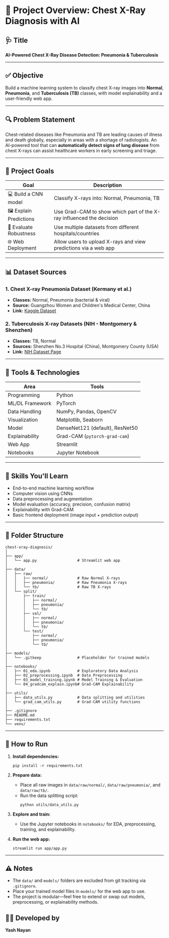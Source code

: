 # 🧠 Project Overview: Chest X-Ray Diagnosis with AI

## 🩺 Title

**AI-Powered Chest X-Ray Disease Detection: Pneumonia & Tuberculosis**

---

## ✅ Objective

Build a machine learning system to classify chest X-ray images into **Normal**, **Pneumonia**, and **Tuberculosis (TB)** classes, with model explainability and a user-friendly web app.

---

## 🔍 Problem Statement

Chest-related diseases like Pneumonia and TB are leading causes of illness and death globally, especially in areas with a shortage of radiologists. An AI-powered tool that can **automatically detect signs of lung disease** from chest X-rays can assist healthcare workers in early screening and triage.

---

## 🎯 Project Goals

| Goal                    | Description                                                          |
| ----------------------- | -------------------------------------------------------------------- |
| 💻 Build a CNN model    | Classify X-rays into: Normal, Pneumonia, TB                          |
| 🖼️ Explain Predictions | Use Grad-CAM to show which part of the X-ray influenced the decision |
| 🧪 Evaluate Robustness  | Use multiple datasets from different hospitals/countries             |
| 🌐 Web Deployment       | Allow users to upload X-rays and view predictions via a web app      |

---

## 📊 Dataset Sources

### 1. **Chest X-ray Pneumonia Dataset (Kermany et al.)**
- **Classes:** Normal, Pneumonia (bacterial & viral)
- **Source:** Guangzhou Women and Children's Medical Center, China
- **Link:** [Kaggle Dataset](https://www.kaggle.com/paultimothymooney/chest-xray-pneumonia)

### 2. **Tuberculosis X-ray Datasets (NIH - Montgomery & Shenzhen)**
- **Classes:** TB, Normal
- **Sources:** Shenzhen No.3 Hospital (China), Montgomery County (USA)
- **Link:** [NIH Dataset Page](https://lhncbc.nlm.nih.gov/publication/pub9931)

---

## 🔧 Tools & Technologies

| Area            | Tools                                          |
| --------------- | ---------------------------------------------- |
| Programming     | Python                                         |
| ML/DL Framework | PyTorch                                        |
| Data Handling   | NumPy, Pandas, OpenCV                          |
| Visualization   | Matplotlib, Seaborn                            |
| Model           | DenseNet121 (default), ResNet50                |
| Explainability  | Grad-CAM (`pytorch-grad-cam`)                  |
| Web App         | Streamlit                                      |
| Notebooks       | Jupyter Notebook                               |

---

## 🧠 Skills You'll Learn

- End-to-end machine learning workflow
- Computer vision using CNNs
- Data preprocessing and augmentation
- Model evaluation (accuracy, precision, confusion matrix)
- Explainability with Grad-CAM
- Basic frontend deployment (image input + prediction output)

---

## 📁 Folder Structure

```
chest-xray-diagnosis/
│
├── app/
│   └── app.py                  # Streamlit web app
│
├── data/
│   ├── raw/
│   │   ├── normal/             # Raw Normal X-rays
│   │   ├── pneumonia/          # Raw Pneumonia X-rays
│   │   └── tb/                 # Raw TB X-rays
│   └── split/
│       ├── train/
│       │   ├── normal/
│       │   ├── pneumonia/
│       │   └── tb/
│       ├── val/
│       │   ├── normal/
│       │   ├── pneumonia/
│       │   └── tb/
│       └── test/
│           ├── normal/
│           ├── pneumonia/
│           └── tb/
│
├── models/
│   └── .gitkeep                # Placeholder for trained models
│
├── notebooks/
│   ├── 01_eda.ipynb            # Exploratory Data Analysis
│   ├── 02_preprocessing.ipynb  # Data Preprocessing
│   ├── 03_model_training.ipynb # Model Training & Evaluation
│   └── 04_gradcam_explain.ipynb# Grad-CAM Explainability
│
├── utils/
│   ├── data_utils.py           # Data splitting and utilities
│   └── grad_cam_utils.py       # Grad-CAM utility functions
│
├── .gitignore
├── README.md
├── requirements.txt
└── venv/
```

---

## 🚀 How to Run

1. **Install dependencies:**
   ```
   pip install -r requirements.txt
   ```

2. **Prepare data:**
   - Place all raw images in `data/raw/normal/`, `data/raw/pneumonia/`, and `data/raw/tb/`.
   - Run the data splitting script:
     ```
     python utils/data_utils.py
     ```

3. **Explore and train:**
   - Use the Jupyter notebooks in `notebooks/` for EDA, preprocessing, training, and explainability.

4. **Run the web app:**
   ```
   streamlit run app/app.py
   ```

---

## ⚠️ Notes

- The `data/` and `models/` folders are excluded from git tracking via `.gitignore`.
- Place your trained model files in `models/` for the web app to use.
- The project is modular—feel free to extend or swap out models, preprocessing, or explainability methods. 

## 👨‍💻 Developed by

**Yash Nayan**  
